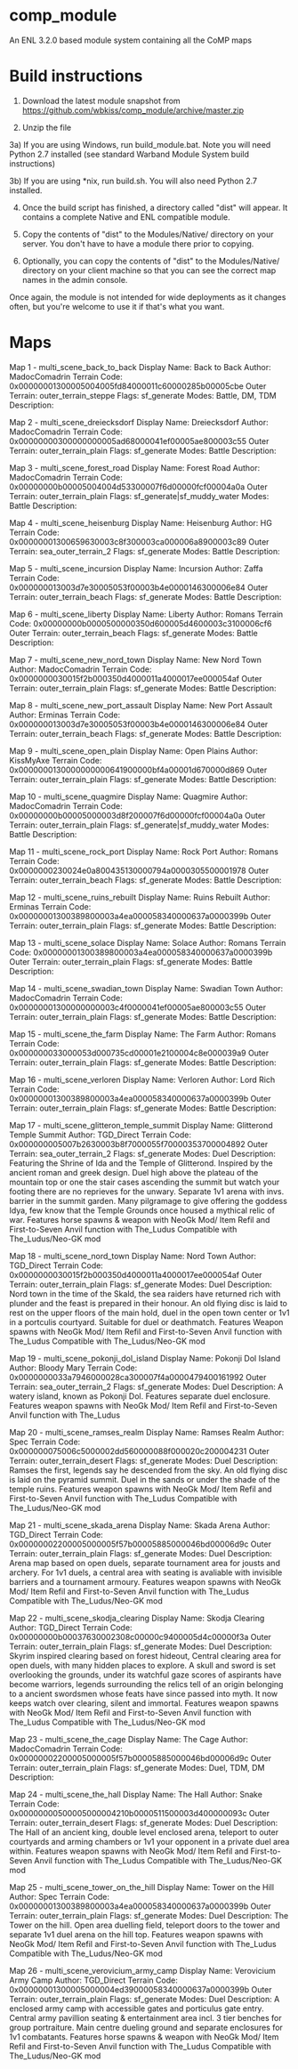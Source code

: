 comp_module
===========

An ENL 3.2.0 based module system containing all the CoMP maps

Build instructions
==================
1) Download the latest module snapshot from https://github.com/wbkiss/comp_module/archive/master.zip

2) Unzip the file

3a) If you are using Windows, run build_module.bat. Note you will need Python 2.7 installed (see standard Warband Module System build instructions)

3b) If you are using *nix, run build.sh. You will also need Python 2.7 installed.

4) Once the build script has finished, a directory called "dist" will appear. It contains a complete Native and ENL compatible module.

5) Copy the contents of "dist" to the Modules/Native/ directory on your server. You don't have to have a module there prior to copying.

6) Optionally, you can copy the contents of "dist" to the Modules/Native/ directory on your client machine so that you can see the correct map names in the admin console.

Once again, the module is not intended for wide deployments as it changes often, but you're welcome to use it if that's what you want.

Maps
====
Map 1 - multi_scene_back_to_back
Display Name:  Back to Back
Author:        MadocComadrin
Terrain Code:  0x00000001300005004005fd84000011c60000285b00005cbe
Outer Terrain: outer_terrain_steppe
Flags:         sf_generate
Modes:         Battle, DM, TDM
Description:   

Map 2 - multi_scene_dreiecksdorf
Display Name:  Dreiecksdorf
Author:        MadocComadrin
Terrain Code:  0x00000000300000000005ad68000041ef00005ae800003c55
Outer Terrain: outer_terrain_plain
Flags:         sf_generate
Modes:         Battle
Description:   

Map 3 - multi_scene_forest_road
Display Name:  Forest Road
Author:        MadocComadrin
Terrain Code:  0x00000000b00005004004d53300007f6d00000fcf00004a0a
Outer Terrain: outer_terrain_plain
Flags:         sf_generate|sf_muddy_water
Modes:         Battle
Description:   

Map 4 - multi_scene_heisenburg
Display Name:  Heisenburg
Author:        HG
Terrain Code:  0x00000001300659630003c8f300003ca000006a8900003c89
Outer Terrain: sea_outer_terrain_2
Flags:         sf_generate
Modes:         Battle
Description:   

Map 5 - multi_scene_incursion
Display Name:  Incursion
Author:        Zaffa
Terrain Code:  0x000000013003d7e30005053f00003b4e0000146300006e84
Outer Terrain: outer_terrain_beach
Flags:         sf_generate
Modes:         Battle
Description:   

Map 6 - multi_scene_liberty
Display Name:  Liberty
Author:        Romans
Terrain Code:  0x00000000b0000500000350d600005d4600003c3100006cf6
Outer Terrain: outer_terrain_beach
Flags:         sf_generate
Modes:         Battle
Description:   

Map 7 - multi_scene_new_nord_town
Display Name:  New Nord Town
Author:        MadocComadrin
Terrain Code:  0x0000000030015f2b000350d4000011a4000017ee000054af
Outer Terrain: outer_terrain_plain
Flags:         sf_generate
Modes:         Battle
Description:   

Map 8 - multi_scene_new_port_assault
Display Name:  New Port Assault
Author:        Erminas
Terrain Code:  0x000000013003d7e30005053f00003b4e0000146300006e84
Outer Terrain: outer_terrain_beach
Flags:         sf_generate
Modes:         Battle
Description:   

Map 9 - multi_scene_open_plain
Display Name:  Open Plains
Author:        KissMyAxe
Terrain Code:  0x0000000130000000000641900000bf4a00001d670000d869
Outer Terrain: outer_terrain_plain
Flags:         sf_generate
Modes:         Battle
Description:   

Map 10 - multi_scene_quagmire
Display Name:  Quagmire
Author:        MadocComadrin
Terrain Code:  0x00000000b00005000003d8f200007f6d00000fcf00004a0a
Outer Terrain: outer_terrain_plain
Flags:         sf_generate|sf_muddy_water
Modes:         Battle
Description:   

Map 11 - multi_scene_rock_port
Display Name:  Rock Port
Author:        Romans
Terrain Code:  0x0000000230024e0a800435130000794a0000305500001978
Outer Terrain: outer_terrain_beach
Flags:         sf_generate
Modes:         Battle
Description:   

Map 12 - multi_scene_ruins_rebuilt
Display Name:  Ruins Rebuilt
Author:        Erminas
Terrain Code:  0x00000001300389800003a4ea000058340000637a0000399b
Outer Terrain: outer_terrain_plain
Flags:         sf_generate
Modes:         Battle
Description:   

Map 13 - multi_scene_solace
Display Name:  Solace
Author:        Romans
Terrain Code:  0x00000001300389800003a4ea000058340000637a0000399b
Outer Terrain: outer_terrain_plain
Flags:         sf_generate
Modes:         Battle
Description:   

Map 14 - multi_scene_swadian_town
Display Name:  Swadian Town
Author:        MadocComadrin
Terrain Code:  0x00000001300000000003c4f0000041ef00005ae800003c55
Outer Terrain: outer_terrain_plain
Flags:         sf_generate
Modes:         Battle
Description:   

Map 15 - multi_scene_the_farm
Display Name:  The Farm
Author:        Romans
Terrain Code:  0x000000033000053d000735cd00001e2100004c8e000039a9
Outer Terrain: outer_terrain_plain
Flags:         sf_generate
Modes:         Battle
Description:   

Map 16 - multi_scene_verloren
Display Name:  Verloren
Author:        Lord Rich
Terrain Code:  0x00000001300389800003a4ea000058340000637a0000399b
Outer Terrain: outer_terrain_plain
Flags:         sf_generate
Modes:         Battle
Description:   

Map 17 - multi_scene_glitteron_temple_summit
Display Name:  Glitterond Temple Summit
Author:        TGD_Direct
Terrain Code:  0x000000005007b2630003b8f7000055f70000353700004892
Outer Terrain: sea_outer_terrain_2
Flags:         sf_generate
Modes:         Duel
Description:   Featuring the Shrine of Ida and the Temple of Glitterond. Inspired by the ancient roman and greek design. Duel high above the plateau of the mountain top or one the stair cases ascending the summit but watch your footing there are no reprieves for the unwary.  Separate 1v1 arena with invs. barrier in the summit garden. Many pilgramage to give offering the goddess Idya, few know that the Temple Grounds once housed a mythical relic of war. Features horse spawns & weapon with NeoGk Mod/ Item Refil and First-to-Seven Anvil function with The_Ludus Compatible with The_Ludus/Neo-GK mod

Map 18 - multi_scene_nord_town
Display Name:  Nord Town
Author:        TGD_Direct
Terrain Code:  0x0000000030015f2b000350d4000011a4000017ee000054af
Outer Terrain: outer_terrain_plain
Flags:         sf_generate
Modes:         Duel
Description:   Nord town in the time of the Skald, the sea raiders have returned rich with plunder and the feast is prepared in their honour. An old flying disc is laid to rest on the upper floors of the main hold, duel in the open town center or 1v1 in a portculis courtyard.  Suitable for duel or deathmatch. Features Weapon spawns with NeoGk Mod/ Item Refil and First-to-Seven Anvil function with The_Ludus Compatible with The_Ludus/Neo-GK mod

Map 19 - multi_scene_pokonji_dol_island
Display Name:  Pokonji Dol Island
Author:        Bloody Mary
Terrain Code:  0x0000000033a7946000028ca300007f4a0000479400161992
Outer Terrain: sea_outer_terrain_2
Flags:         sf_generate
Modes:         Duel
Description:   A watery island, known as Pokonji Dol. Features separate duel enclosure. Features weapon spawns with NeoGk Mod/ Item Refil and First-to-Seven Anvil function with The_Ludus

Map 20 - multi_scene_ramses_realm
Display Name:  Ramses Realm
Author:        Spec
Terrain Code:  0x000000075006c5000002dd560000088f000020c200004231
Outer Terrain: outer_terrain_desert
Flags:         sf_generate
Modes:         Duel
Description:   Ramses the first, legends say he descended from the sky. An old flying disc is laid on the pyramid summit. Duel in the sands or under the shade of the temple ruins. Features weapon spawns with NeoGk Mod/ Item Refil and First-to-Seven Anvil function with The_Ludus Compatible with The_Ludus/Neo-GK mod

Map 21 - multi_scene_skada_arena
Display Name:  Skada Arena
Author:        TGD_Direct
Terrain Code:  0x00000002200005000005f57b00005885000046bd00006d9c
Outer Terrain: outer_terrain_plain
Flags:         sf_generate
Modes:         Duel
Description:   Arena map based on open duels, separate tournament area for jousts and archery. For 1v1 duels, a central area with seating is avaliable with invisible barriers and a tournament armoury. Features weapon spawns with NeoGk Mod/ Item Refil and First-to-Seven Anvil function with The_Ludus Compatible with The_Ludus/Neo-GK mod

Map 22 - multi_scene_skodja_clearing
Display Name:  Skodja Clearing
Author:        TGD_Direct
Terrain Code:  0x00000000b00037630002308c00000c9400005d4c00000f3a
Outer Terrain: outer_terrain_plain
Flags:         sf_generate
Modes:         Duel
Description:   Skyrim inspired clearing based on forest hideout, Central clearing area for open duels, with many hidden places to explore. A skull and sword is set overlooking the grounds, under its watchful gaze scores of aspirants have become warriors, legends surrounding the relics tell of an origin belonging to a ancient swordsmen whose feats have since passed into myth. It now keeps watch over clearing, silent and immortal. Features weapon spawns with NeoGk Mod/ Item Refil and First-to-Seven Anvil function with The_Ludus Compatible with The_Ludus/Neo-GK mod

Map 23 - multi_scene_the_cage
Display Name:  The Cage
Author:        MadocComadrin
Terrain Code:  0x00000002200005000005f57b00005885000046bd00006d9c
Outer Terrain: outer_terrain_plain
Flags:         sf_generate
Modes:         Duel, TDM, DM
Description:   

Map 24 - multi_scene_the_hall
Display Name:  The Hall
Author:        Snake
Terrain Code:  0x00000000500005000004210b0000511500003d400000093c
Outer Terrain: outer_terrain_desert
Flags:         sf_generate
Modes:         Duel
Description:   The Hall of an ancient king, double level enclosed arena, teleport to outer courtyards and arming chambers or 1v1 your opponent in a private duel area within. Features weapon spawns with NeoGk Mod/ Item Refil and First-to-Seven Anvil function with The_Ludus Compatible with The_Ludus/Neo-GK mod

Map 25 - multi_scene_tower_on_the_hill
Display Name:  Tower on the Hill
Author:        Spec
Terrain Code:  0x00000001300389800003a4ea000058340000637a0000399b
Outer Terrain: outer_terrain_plain
Flags:         sf_generate
Modes:         Duel
Description:   The Tower on the hill. Open area duelling field, teleport doors to the tower and separate 1v1 duel arena on the hill top. Features weapon spawns with NeoGk Mod/ Item Refil and First-to-Seven Anvil function with The_Ludus Compatible with The_Ludus/Neo-GK mod

Map 26 - multi_scene_verovicium_army_camp
Display Name:  Verovicium Army Camp
Author:        TGD_Direct
Terrain Code:  0x00000001300005000004ed39000058340000637a0000399b
Outer Terrain: outer_terrain_plain
Flags:         sf_generate
Modes:         Duel
Description:   A enclosed army camp with accessible gates and porticulus gate entry. Central army pavillion seating & entertainment area incl. 3 tier benches for group portraiture. Main centre dueling ground and separate enclosures for 1v1 combatants. Features horse spawns & weapon with NeoGk Mod/ Item Refil and First-to-Seven Anvil function with The_Ludus Compatible with The_Ludus/Neo-GK mod

